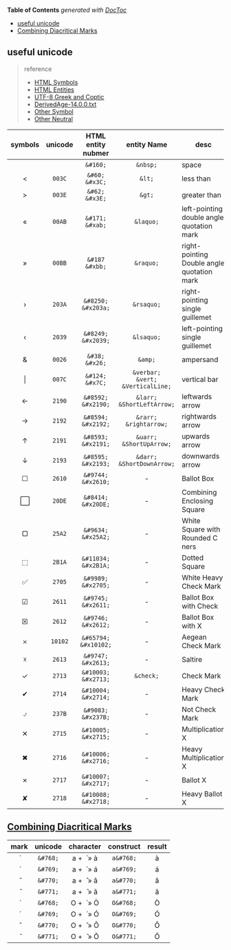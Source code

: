 <!-- START doctoc generated TOC please keep comment here to allow auto update -->
<!-- DON'T EDIT THIS SECTION, INSTEAD RE-RUN doctoc TO UPDATE -->
**Table of Contents**  *generated with [DocToc](https://github.com/thlorenz/doctoc)*

- [useful unicode](#useful-unicode)
- [Combining Diacritical Marks](#combining-diacritical-marks)

<!-- END doctoc generated TOC please keep comment here to allow auto update -->


## useful unicode

> reference
> - [HTML Symbols](https://www.w3schools.com/html/html_symbols.asp)
> - [HTML Entities](https://www.w3schools.com/html/html_entities.asp)
> - [UTF-8 Greek and Coptic](https://www.w3schools.com/charsets/ref_utf_greek.asp)
> - [DerivedAge-14.0.0.txt](http://www.unicode.org/Public/UCD/latest/ucd/DerivedAge.txt)
> - [Other Symbol](https://www.compart.com/en/unicode/category/So)
> - [Other Neutral](https://www.compart.com/en/unicode/bidiclass/ON)


  | symbols   | unicode                        | HTML entity nubmer          | entity Name                                    | desc                                       |
  | :-------: | :----------------------------: | :-------------------------: | :------------------------------------------:   | ------------------------------------------ |
  | &#160;    |                                | `&#160;`                    | `&nbsp;`                                       | space                                      |
  | &#60;     | `003C`                         | `&#60;` <br> `&#x3C;`       | `&lt;`                                         | less than                                  |
  | &#62;     | `003E`                         | `&#62;`  <br> `&#x3E;`      | `&gt;`                                         | greater than                               |
  | «         | `00AB`                         | `&#171;` <br> `&#xab;`      | `&laquo;`                                      | left-pointing double angle quotation mark  |
  | »         | `00BB`                         | `&#187` <br> `&#xbb;`       | `&raquo;`                                      | right-pointing Double angle quotation mark |
  | ›         | `203A`                         | `&#8250;` <br> `&#x203a;`   | `&rsaquo;`                                     | right-pointing single guillemet            |
  | ‹         | `2039`                         | `&#8249;` <br> `&#x2039;`   | `&lsaquo;`                                     | left-pointing single guillemet             |
  | &#38;     | `0026`                         | `&#38;` <br> `&#x26;`       | `&amp;`                                        | ampersand                                  |
  | &#124;    | `007C`                         | `&#124;` <br> `&#x7C;`      | `&verbar;` <br> `&vert;` <br> `&VerticalLine;` | vertical bar                               |
  | ←         | `2190`                         | `&#8592;` <br> `&#x2190;`   | `&larr;` <br> `&ShortLeftArrow;`               | leftwards arrow                            |
  | →         | `2192`                         | `&#8594;` <br> `&#x2192;`   | `&rarr;` <br> `&rightarrow;`                   | rightwards arrow                           |
  | ↑         | `2191`                         | `&#8593;` <br> `&#x2191;`   | `&uarr;` <br> `&ShortUpArrow;`                 | upwards arrow                              |
  | ↓         | `2193`                         | `&#8595;` <br> `&#x2193;`   | `&darr;` <br> `&ShortDownArrow;`               | downwards arrow                            |
  | ☐         | `2610`                         | `&#9744;` <br> `&#x2610;`   | -                                              | Ballot Box                                 |
  | &#8414;   | `20DE`                         | `&#8414;` <br> `&#x20DE;`   | -                                              | Combining Enclosing Square                 |
  | ▢         | `25A2`                         | `&#9634;` <br> `&#x25A2;`   | -                                              | White Square with Rounded C<br>ners        |
  | ⬚         | `2B1A`                         | `&#11034;` <br> `&#x2B1A;`  | -                                              | Dotted Square                              |
  | ✅        | `2705`                         | `&#9989;` <br> `&#x2705;`   | -                                              | White Heavy Check Mark                     |
  | ☑         | `2611`                         | `&#9745;` <br> `&#x2611;`   | -                                              | Ballot Box with Check                      |
  | ☒         | `2612`                         | `&#9746;` <br> `&#x2612;`   | -                                              | Ballot Box with X                          |
  | 𐄂         | `10102`                        | `&#65794;` <br> `&#x10102;` | -                                              | Aegean Check Mark                          |
  | ☓         | `2613`                         | `&#9747;` <br> `&#x2613;`   | -                                              | Saltire                                    |
  | ✓         | `2713`                         | `&#10003;` <br> `&#x2713;`  | `&check;`                                      | Check Mark                                 |
  | ✔         | `2714`                         | `&#10004;` <br> `&#x2714;`  | -                                              | Heavy Check Mark                           |
  | ⍻         | `237B`                         | `&#9083;` <br> `&#x237B;`   | -                                              | Not Check Mark                             |
  | ✕         | `2715`                         | `&#10005;` <br> `&#x2715;`  | -                                              | Multiplication X                           |
  | ✖         | `2716`                         | `&#10006;` <br> `&#x2716;`  | -                                              | Heavy Multiplication X                     |
  | ✗         | `2717`                         | `&#10007;` <br> `&#x2717;`  | -                                              | Ballot X                                   |
  | ✘         | `2718`                         | `&#10008;` <br> `&#x2718;`  | -                                              | Heavy Ballot X                             |


## [Combining Diacritical Marks](https://www.w3schools.com/html/html_entities.asp)

|  mark  |  unicode |        character       | construct |  result |
|:------:|:--------:|:----------------------:|:---------:|:-------:|
| &#768; | `&#768;` | a +&nbsp;  ̀   &#xbb; à | `a&#768;` | a&#768; |
| &#769; | `&#769;` | a +&nbsp;  ́   &#xbb; á | `a&#769;` | a&#769; |
| &#770; | `&#770;` | a +&nbsp;  ̂   &#xbb; â | `a&#770;` | a&#770; |
| &#771; | `&#771;` | a +&nbsp;  ̃   &#xbb; ã | `a&#771;` | a&#771; |
| &#768; | `&#768;` | O +&nbsp;  ̀   &#xbb; Ò | `O&#768;` | O&#768; |
| &#769; | `&#769;` | O +&nbsp;  ́   &#xbb; Ó | `O&#769;` | O&#769; |
| &#770; | `&#770;` | O +&nbsp;  ̂   &#xbb; Ô | `O&#770;` | O&#770; |
| &#771; | `&#771;` | O +&nbsp;  ̃   &#xbb; Õ | `O&#771;` | O&#771; |
